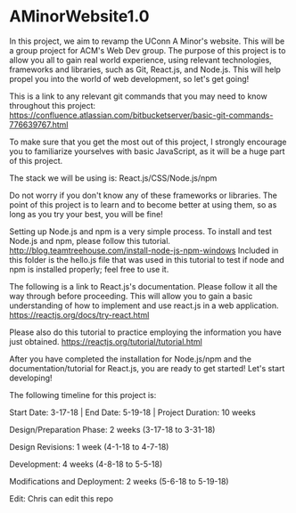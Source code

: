 # AMinorWebsite1.0
In this project, we aim to revamp the UConn A Minor's website.  This will be a group project for ACM's Web Dev group.  The purpose of this project is to allow you all to gain real world experience, using relevant technologies, frameworks and libraries, such as Git, React.js, and Node.js.  This will help propel you into the world of web development, so let's get going!

This is a link to any relevant git commands that you may need to know throughout this project: https://confluence.atlassian.com/bitbucketserver/basic-git-commands-776639767.html

To make sure that you get the most out of this project, I strongly encourage you to familiarize yourselves with basic JavaScript, as it will be a huge part of this project.  

The stack we will be using is: React.js/CSS/Node.js/npm


Do not worry if you don't know any of these frameworks or libraries.  The point of this project is to learn and to become better at using them, so as long as you try your best, you will be fine!

Setting up Node.js and npm is a very simple process.  To install and test Node.js and npm, please follow this tutorial.
http://blog.teamtreehouse.com/install-node-js-npm-windows
Included in this folder is the hello.js file that was used in this tutorial to test if node and npm is installed properly; feel free to use it.

The following is a link to React.js's documentation.  Please follow it all the way through before proceeding.  This will allow you to gain a basic understanding of how to implement and use react.js in a web application.
https://reactjs.org/docs/try-react.html

Please also do this tutorial to practice employing the information you have just obtained.
https://reactjs.org/tutorial/tutorial.html


After you have completed the installation for Node.js/npm and the documentation/tutorial for React.js, you are ready to get started! Let's start developing!


The following timeline for this project is:

Start Date: 3-17-18 | End Date: 5-19-18 | Project Duration: 10 weeks

Design/Preparation Phase: 2 weeks (3-17-18 to 3-31-18)

Design Revisions: 1 week (4-1-18 to 4-7-18)

Development: 4 weeks (4-8-18 to 5-5-18)

Modifications and Deployment: 2 weeks (5-6-18 to 5-19-18)

Edit: Chris can edit this repo
